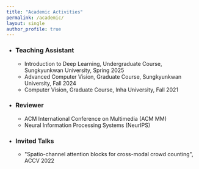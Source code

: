 ```yaml
---
title: "Academic Activities"
permalink: /academic/
layout: single
author_profile: true
---
```


- ### Teaching Assistant  
  - Introduction to Deep Learning, Undergraduate Course, Sungkyunkwan University, Spring 2025  
  - Advanced Computer Vision, Graduate Course, Sungkyunkwan University, Fall 2024  
  - Computer Vision, Graduate Course, Inha University, Fall 2021  

- ### Reviewer
  - ACM International Conference on Multimedia (ACM MM) 
  - Neural Information Processing Systems (NeurIPS)
    
- ### Invited Talks
  - "Spatio-channel attention blocks for cross-modal crowd counting", ACCV 2022
